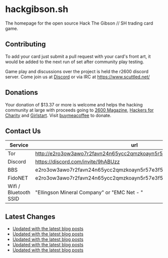 # hackgibson.sh
The homepage for the open source Hack The Gibson // SH trading card game.


## Contributing

To add your card just submit a pull request with your card's front art, it would be added to the next run of set after community play testing.

Game play and discussions over the project is held the r2600 discord server. Come join us at [Discord](https://discord.com/invite/9hABUzz) or via IRC at https://www.scuttled.net/


## Donations

Your donation of $13.37 or more is welcome and helps the hacking community at large with proceeds going to [2600 Magazine](https://2600.com/), [Hackers for Charity](https://hackersforcharity.org) and [Girlstart](https://girlstart.org).  Visit [buymeacoffee](https://www.buymeacoffee.com/hackgibson.sh) to donate.


## Contact Us

Service | url
-|-
Tor | http://e2ro3ow3awo7r2favn24n65ycc2qmzkoayn5r57e3f56nvjwdcgg32ad.onion
Discord | https://discord.com/invite/9hABUzz
BBS | e2ro3ow3awo7r2favn24n65ycc2qmzkoayn5r57e3f56nvjwdcgg32ad.onion:23
FidoNET | e2ro3ow3awo7r2favn24n65ycc2qmzkoayn5r57e3f56nvjwdcgg32ad.onion:24554
Wifi / Bluetooth SSID | "Ellingson Mineral Company" or "EMC Net - <fidonet address>"

## Latest Changes
<!-- BLOG-POST-LIST:START -->
- [Updated with the latest blog posts](https://github.com/DFW2600/hackgibson.sh/commit/4ca64625e8478f59e2d62e3e9e03d59ef48b9b54)
- [Updated with the latest blog posts](https://github.com/DFW2600/hackgibson.sh/commit/8d3387e9dfae1fb90626bd4442d7af9ce97f77d2)
- [Updated with the latest blog posts](https://github.com/DFW2600/hackgibson.sh/commit/643b1294d85fa41fd49b3e662743fe2467cfaa01)
- [Updated with the latest blog posts](https://github.com/DFW2600/hackgibson.sh/commit/53252a35d26ca7c42a8f6c18f18ea65bf5527c0c)
- [Updated with the latest blog posts](https://github.com/DFW2600/hackgibson.sh/commit/3797927bbaac465830ee1c325201d29209d0458b)
<!-- BLOG-POST-LIST:END -->
